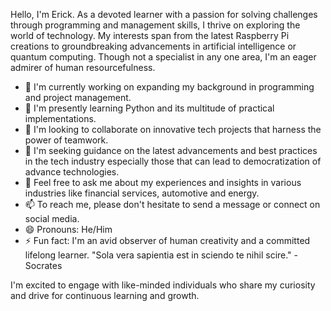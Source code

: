 <p>
Hello, I'm Erick. As a devoted learner with a passion for solving challenges through programming and management skills, I thrive on exploring the world of technology. My interests span from the latest Raspberry Pi creations to groundbreaking advancements in artificial intelligence or quantum computing. Though not a specialist in any one area, I'm an eager admirer of human resourcefulness.
</p>

<ul>
  <li>🔭 I'm currently working on expanding my background in programming and project management.</li>
  <li>🌱 I'm presently learning Python and its multitude of practical implementations.</li>
  <li>👯 I'm looking to collaborate on innovative tech projects that harness the power of teamwork.</li>
  <li>🤔 I'm seeking guidance on the latest advancements and best practices in the tech industry especially those that can lead to democratization of advance technologies.</li>
  <li>💬 Feel free to ask me about my experiences and insights in various industries like financial services, automotive and energy.</li>
  <li>📫 To reach me, please don't hesitate to send a message or connect on social media.</li>
  <li>😄 Pronouns: He/Him</li>
  <li>⚡ Fun fact: I'm an avid observer of human creativity and a committed lifelong learner. "Sola vera sapientia est in sciendo te nihil scire." - Socrates</li>
</ul>

<p>
I'm excited to engage with like-minded individuals who share my curiosity and drive for continuous learning and growth.
</p>
